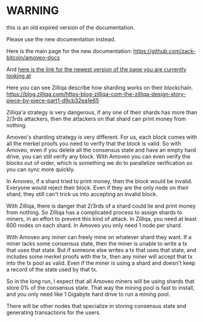 WARNING
========

this is an old expired version of the documentation.

Please use the new documentation instead. 

Here is the main page for the new documentation: https://github.com/zack-bitcoin/amoveo-docs 

And [here is the link for the newest version of the page you are currently looking at](https://github.com/zack-bitcoin/amoveo-docs/blob/master//other_blockchains/zilliqa.md)

Here you can see Zilliqa describe how sharding works on their blockchain.
https://blog.zilliqa.com/https-blog-zilliqa-com-the-zilliqa-design-story-piece-by-piece-part1-d9cb32ea1e65

Zilliqa'a strategy is very dangerous, if any one of their shards has more than 2/3rds attackers, then the attackers on that shard can print money from nothing.

Amoveo's sharding strategy is very different.
For us, each block comes with all the merkel proofs you need to verify that the block is valid.
So with Amoveo, even if you delete all the consensus state and have an empty hard drive, you can still verify any block.
With Amoveo you can even verify the blocks out of order, which is something we do to parallelize verification so you can sync more quickly.

In Amoveo, if a shard tried to print money, then the block would be invalid. Everyone would reject their block.
Even if they are the only node on their shard, they still can't trick us into accepting an invalid block.

With Zilliqa, there is danger that 2/3rds of a shard could lie and print money from nothing. So Zilliqa has a complicated process to assign shards to miners, in an effort to prevent this kind of attack. In Zilliqa, you need at least 600 nodes on each shard. In Amoveo you only need 1 node per shard.

With Amoveo any miner can freely mine on whatever shard they want. If a miner lacks some consensus state, then the miner is unable to write a tx that uses that state.
But if someone else writes a tx that uses that state, and includes some merkel proofs with the tx, then any miner will accept that tx into the tx pool as valid. Even if the miner is using a shard and doesn't keep a record of the state used by that tx.

So in the long run, I expect that all Amoveo miners will be using shards that store 0% of the consensus state. That way the mining pool is fast to install, and you only need like 1 Gigabyte hard drive to run a mining pool.

There will be other nodes that specialize in storing consensus state and generating transactions for the users.
